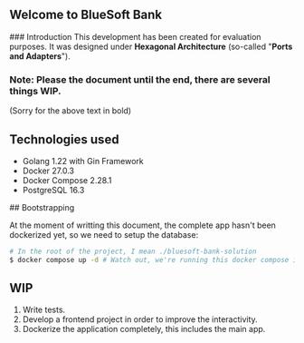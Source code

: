 ## Welcome to BlueSoft Bank

### Introduction
This development has been created for evaluation purposes. It was designed under **Hexagonal Architecture** (so-called "**Ports and Adapters**").

### Note: Please the document until the end, there are several things WIP.
(Sorry for the above text in bold)


## Technologies used

- Golang 1.22 with Gin Framework
- Docker 27.0.3
- Docker Compose 2.28.1
- PostgreSQL 16.3

## Bootstrapping

At the moment of writting this document, the complete app hasn't been dockerized yet, so we need to setup the database:
```bash
# In the root of the project, I mean ./bluesoft-bank-solution
$ docker compose up -d # Watch out, we're running this docker compose in background
```



## WIP
  1. Write tests.
  2. Develop a frontend project in order to improve the interactivity.
  3. Dockerize the application completely, this includes the main app.